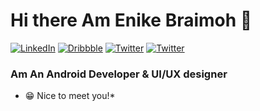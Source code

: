 # Hi there Am Enike Braimoh 👋

<p align="left">
<a href="https://www.linkedin.com/in/enikebraimoh/">
<img src="https://img.shields.io/badge/-LinkedIn-%233781da" alt="LinkedIn"/></a> 
<a href="https://www.dribbble.com/enikebraimoh">
<img src="https://img.shields.io/badge/-Dribbble-%23ff5798" alt="Dribbble"/></a> 
<a href="https://www.twitter.com/enikebraimoh">
<img src="https://img.shields.io/badge/-Twitter-%231DA1F2" alt="Twitter" /></a> 
<a href="https://www.instagram.com/enikebraimoh">
<img src="https://img.shields.io/badge/-Instagram-%23ff5798" alt="Twitter" /></a>
</p>

### Am An Android Developer & UI/UX designer
  
  * 😁 Nice to meet you!*

<!--
**enikebraimoh/enikebraimoh** is a ✨ _special_ ✨ repository because its `README.md` (this file) appears on your GitHub profile.

Here are some ideas to get you started:

- 🔭 I’m currently working on ...
- 🌱 I’m currently learning ...
- 👯 I’m looking to collaborate on ...
* 🤔 I’m looking for help with ...
- 💬 Ask me about ...
- 📫 How to reach me: ...
- 😄 Pronouns: ...
- ⚡ Fun fact: ...
-->
